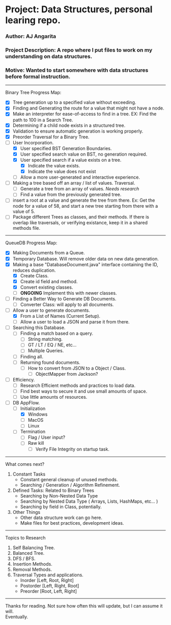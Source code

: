 # Project: Data Structures, personal learing repo.
### Author: **AJ Angarita**
### Project Description: A repo where I put files to work on my understanding on data structures.
### Motive: Wanted to start somewhere with data structures before formal instruction.

---
Binary Tree Progress Map:
- [x] Tree generation up to a specified value without exceeding.
- [x] Finding and Generating the route for a value that might not have a node.
- [x] Make an interpreter for ease-of-access to find in a tree. EX: Find the path to 100 in a Search Tree.  
- [x] Determining if a child node exists in a structured tree.
- [x] Validation to ensure automatic generation is working properly. 
- [x] Preorder Traversal for a Binary Tree.
- [ ] User Incorporation.
    - [x] User specified BST Generation Boundaries.
    - [x] User specified search value on BST, no generation required.
    - [x] User specified search if a value exists on a tree.
        - [x] Indicate the value exists.
        - [x] Indicate the value does not exist
    - [ ] Allow a more user-generated and interactive experience.
- [ ] Making a tree based off an array / list of values. Traversal.
    - [ ] Generate a tree from an array of values. *Needs research*
    - [ ] Find a value from the previously generated tree.
- [ ] insert a root at a value and generate the tree from there. Ex: Get the node for a value of 58, and start a new tree starting from there with a value of 5.
- [ ] Package different Trees as classes, and their methods. If there is overlap like traversals, or verifying existance, keep it in a shared methods file.
---
QueueDB Progress Map:
- [x] Making Documents from a Queue.
- [x] Temporary Database. Will remove older data on new data generation.
- [x] Making a base "DatabaseDocument.java" interface containing the ID, reduces duplication.
    - [x] Create Class.
    - [x] Create id field and method.
    - [x] Convert existing classes.
    - [ ] **ONGOING** Implement this with newer classes.
- [ ] Finding a Better Way to Generate DB Documents.
    - [ ] Converter Class: will apply to all documents.
- [ ] Allow a user to generate documents.
    - [x] From a List of Names (Current Setup).
    - [ ] Allow a user to load a JSON and parse it from there.
- [ ] Searching this Database.
    - [ ] Finding a match based on a query.
        - [ ] String matching.
        - [ ] GT / LT / EQ / NE, etc...
        - [ ] Multiple Queries.
    - [ ] Finding all.
    - [ ] Returning found documents.
        - [ ] How to convert from JSON to a Object / Class.
            - [ ] ObjectMapper from Jackson?
- [ ] Efficiency.
    - [ ] Research Efficient methods and practices to load data.
    - [ ] Find best ways to secure it and use small amounts of space.
    - [ ] Use little amounts of resources.
- [ ] DB AppFlow.
    - [ ] Initialization
        - [x] Windows
        - [ ] MacOS
        - [ ] Linux
    - [ ] Termination
        - [ ] Flag / User input?
        - [ ] Raw kill
            - [ ] Verify File Integrity on startup task.
---
 
What comes next?
1. Constant Tasks
    - Constant general cleanup of unused methods.
    - Searching / Generation / Algorithm Refinement.
2. Defined Tasks: Related to Binary Trees
    - Searching by Non-Nested Data Type
    - Searching by Nested Data Type ( Arrays, Lists, HashMaps, etc... )
    - Searching by field in Class, potentially.
3. Other Things
    - Other data structure work can go here.
    - Make files for best practices, development ideas.

---

Topics to Research

1. Self Balancing Tree.
2. Balanced Tree.
3. DFS / BFS.
4. Insertion Methods.
5. Removal Methods.
6. Traversal Types and applications.
    - Inorder [Left, Root, Right]
    - Postorder [Left, Right, Root]
    - Preorder [Root, Left, Right]

---

Thanks for reading. Not sure how often this will update, but I can assume it will.
<br/>
Eventually.
